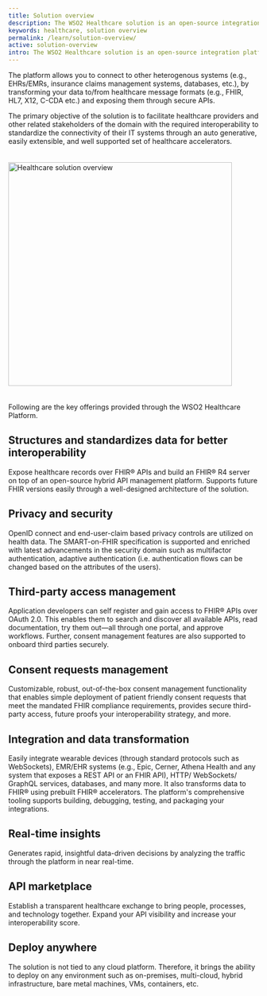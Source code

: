 ```yaml
---
title: Solution overview
description: The WSO2 Healthcare solution is an open-source integration platform built on top of the best in its industry. 
keywords: healthcare, solution overview
permalink: /learn/solution-overview/
active: solution-overview
intro: The WSO2 Healthcare solution is an open-source integration platform built on top of the best in its industry. 
---
```


The platform allows you to connect to other heterogenous systems (e.g., EHRs/EMRs, insurance claims management systems, databases, etc.), by transforming your data to/from healthcare message formats (e.g., FHIR, HL7, X12, C-CDA etc.) and exposing them through secure APIs.

The primary objective of the solution is to facilitate healthcare providers and other related stakeholders of the domain with the required interoperability to standardize the connectivity of their IT systems through an auto generative, easily extensible, and well supported set of healthcare accelerators.

<img src="/learn/images/health-solution-overview.png" alt="Healthcare solution overview" width="300" height="450" style='width:auto !important; padding-top:20px; padding-bottom:20px;'>

Following are the key offerings provided through the WSO2 Healthcare Platform.

## Structures and standardizes data for better interoperability

Expose healthcare records over FHIR® APIs and build an FHIR® R4 server on top of an open-source hybrid API management platform. Supports future FHIR versions easily through a well-designed architecture of the solution.

## Privacy and security

OpenID connect and end-user-claim based privacy controls are utilized on health data. The SMART-on-FHIR specification is supported and enriched with latest advancements in the security domain such as multifactor authentication, adaptive authentication (i.e. authentication flows can be changed based on the attributes of the users).

## Third-party access management

Application developers can self register and gain access to FHIR® APIs over OAuth 2.0. This enables them to search and discover all available APIs, read documentation, try them out—all through one portal, and approve workflows. Further, consent management features are also supported to onboard third parties securely.

## Consent requests management

Customizable, robust, out-of-the-box consent management functionality that enables simple deployment of patient friendly consent requests that meet the mandated FHIR compliance requirements, provides secure third-party access, future proofs your interoperability strategy, and more.

## Integration and data transformation

Easily integrate wearable devices (through standard protocols such as WebSockets), EMR/EHR systems (e.g., Epic, Cerner, Athena Health and any system that exposes a REST API or an FHIR API), HTTP/ WebSockets/ GraphQL services, databases, and many more. It also transforms data to FHIR® using prebuilt FHIR® accelerators. The platform's comprehensive tooling supports building, debugging, testing, and packaging your integrations.

## Real-time insights

Generates rapid, insightful data-driven decisions by analyzing the traffic through the platform in near real-time.

## API marketplace

Establish a transparent healthcare exchange to bring people, processes, and technology together. Expand your API visibility and increase your interoperability score.

## Deploy anywhere

The solution is not tied to any cloud platform. Therefore, it brings the ability to deploy on any environment such as on-premises, multi-cloud, hybrid infrastructure, bare metal machines, VMs, containers, etc.
